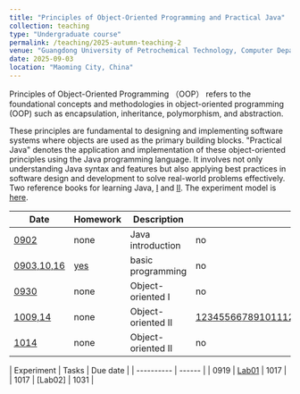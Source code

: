 ```yaml
---
title: "Principles of Object-Oriented Programming and Practical Java"
collection: teaching
type: "Undergraduate course"
permalink: /teaching/2025-autumn-teaching-2
venue: "Guangdong University of Petrochemical Technology, Computer Department"
date: 2025-09-03
location: "Maoming City, China"
---
```


Principles of Object-Oriented Programming （OOP） refers to the foundational concepts and methodologies in object-oriented programming (OOP) such as encapsulation, inheritance, polymorphism, and abstraction. 

These principles are fundamental to designing and implementing software systems where objects are used as the primary building blocks.
"Practical Java" denotes the application and implementation of these object-oriented principles using the Java programming language. It involves not only understanding Java syntax and features but also applying best practices in software design and development to solve real-world problems effectively. Two reference books for learning Java, [I](https://github.com/0voice/expert_readed_books/blob/master/%E8%BD%AF%E4%BB%B6%E6%8A%80%E6%9C%AF/Java%E6%A0%B8%E5%BF%83%E6%8A%80%E6%9C%AF(%E5%8D%B71)%EF%BC%9A%E5%9F%BA%E7%A1%80%E7%9F%A5%E8%AF%86(%E5%8E%9F%E4%B9%A6%E7%AC%AC8%E7%89%88).pdf) and [II](https://github.com/0voice/expert_readed_books/blob/master/%E8%BD%AF%E4%BB%B6%E6%8A%80%E6%9C%AF/Java%E6%A0%B8%E5%BF%83%E6%8A%80%E6%9C%AF%E5%8D%B7%202%20%E9%AB%98%E7%BA%A7%E7%89%B9%E6%80%A7%20%E5%8E%9F%E4%B9%A6%E7%AC%AC8%E7%89%88.pdf). The experiment model is [here](/files/2025_2_PJ/0919_PJ_Experiment_model.docx).

| Date     | Homework   | Description | Code  |
| -------- | ---------- | ----------- | ----  |
| [0902](/files/2025_2_PJ/0902_PJ_ch1.pptx)      |  none      | Java introduction | no |
| [0903,10,16](/files/2025_2_PJ/0903_10_PJ_ch2.pptx) | [yes](/files/2025_2_PJ/0910_PJ_hw01.pdf)   | basic programming | no |
| [0930](/files/2025_2_PJ/0930_PJ_ch3.pptx)  | none       | Object-oriented I |  no |
| [1009,14](/files/2025_2_PJ/1009_PJ_ch4.pptx) | none | Object-oriented II | [1](/files/2025_2_PJ/code/Example01.java)[2](/files/2025_2_PJ/code/Example02.java)[3](/files/2025_2_PJ/code/Example03.java)[4](/files/2025_2_PJ/code/Example04.java)[5](/files/2025_2_PJ/code/Example05.java)[5](/files/2025_2_PJ/code/Example05.java)[6](/files/2025_2_PJ/code/Example06.java)[6](/files/2025_2_PJ/code/Example06.java)[7](/files/2025_2_PJ/code/Example07.java)[8](/files/2025_2_PJ/code/Example08.java)[9](/files/2025_2_PJ/code/Example09.java)[10](/files/2025_2_PJ/code/Example10.java)[11](/files/2025_2_PJ/code/Example11.java)[12](/files/2025_2_PJ/code/Example12.java)[13](/files/2025_2_PJ/code/Example13.java)[14](/files/2025_2_PJ/code/Example14.java)[15](/files/2025_2_PJ/code/Example15.java)[16](/files/2025_2_PJ/code/Example16.java)[17](/files/2025_2_PJ/code/Example17.java)[18](/files/2025_2_PJ/code/Example18.java)[19](/files/2025_2_PJ/code/Example19.java)[20](/files/2025_2_PJ/code/Example20.java)[21](/files/2025_2_PJ/code/Example21.java)[22](/files/2025_2_PJ/code/Example22.java)[23](/files/2025_2_PJ/code/Example23.java) |
| [1014](/files/2025_2_PJ/1014_PJ_ch5.pptx) | none | Object-oriented II | no |


| Experiment | Tasks  | Due date |
| ---------- | ------ |
| 0919 | [Lab01](/files/2025_2_PJ/0919_PJ_experiment1.pdf) | 1017 |
| 1017 | [Lab02] | 1031 |